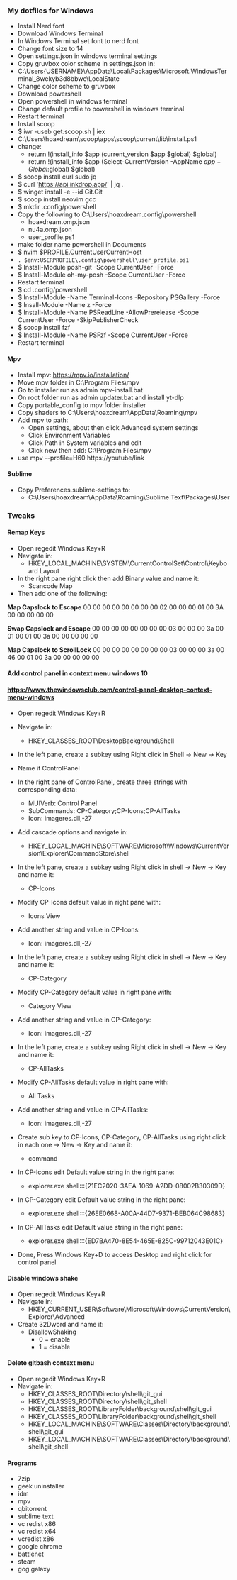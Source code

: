 ### My dotfiles for Windows
- Install Nerd font
- Download Windows Terminal
- In Windows Terminal set font to nerd font
- Change font size to 14
- Open settings.json in windows terminal settings
- Copy gruvbox color scheme in settings.json in:
- C:\Users\{USERNAME}\AppData\Local\Packages\Microsoft.WindowsTerminal_8wekyb3d8bbwe\LocalState
- Change color scheme to gruvbox
- Download powershell
- Open powershell in windows terminal
- Change default profile to powershell in windows terminal
- Restart terminal
- Install scoop
- $ iwr -useb get.scoop.sh | iex
- C:\Users\hoaxdream\scoop\apps\scoop\current\lib\install.ps1
- change:
	- return !(install_info $app (current_version $app $global) $global)
	- return !(install_info $app (Select-CurrentVersion -AppName $app -Global:$global) $global)
- $ scoop install curl sudo jq
- $ curl 'https://api.inkdrop.app/' | jq .
- $ winget install -e --id Git.Git
- $ scoop install neovim gcc
- $ mkdir .config/powershell
- Copy the following to C:\Users\hoaxdream\.config\powershell
	- hoaxdream.omp.json
	- nu4a.omp.json
	- user_profile.ps1
- make folder name powershell in Documents
- $ nvim $PROFILE.CurrentUserCurrentHost
- `. $env:USERPROFILE\.config\powershell\user_profile.ps1`
- $ Install-Module posh-git -Scope CurrentUser -Force
- $ Install-Module oh-my-posh -Scope CurrentUser -Force
- Restart terminal
- $ cd .config/powershell
- $ Install-Module -Name Terminal-Icons -Repository PSGallery -Force
- $ Insall-Module -Name z -Force
- $ Install-Module -Name PSReadLine -AllowPrerelease -Scope CurrentUser -Force -SkipPublisherCheck
- $ scoop install fzf
- $ Install-Module -Name PSFzf -Scope CurrentUser -Force
- Restart terminal

#### Mpv
- Install mpv: https://mpv.io/installation/
- Move mpv folder in C:\Program Files\mpv
- Go to installer run as admin mpv-install.bat
- On root folder run as admin updater.bat and install yt-dlp
- Copy portable_config to mpv folder installer
- Copy shaders to C:\Users\hoaxdream\AppData\Roaming\mpv
- Add mpv to path:
    - Open settings, about then click Advanced system settings
    - Click Environment Variables
    - Click Path in System variables and edit
    - Click new then add: C:\Program Files\mpv
- use mpv --profile=H60 https://youtube/link
#### Sublime
- Copy Preferences.sublime-settings to:
    - C:\Users\hoaxdream\AppData\Roaming\Sublime Text\Packages\User

### Tweaks
#### Remap Keys
- Open regedit Windows Key+R
- Navigate in:
    - HKEY_LOCAL_MACHINE\SYSTEM\CurrentControlSet\Control\Keyboard Layout
- In the right pane right click then add Binary value and name it:
    - Scancode Map
- Then add one of the following:

**Map Capslock to Escape**
00  00  00  00  00  00  00  00
02  00  00  00  01  00  3A  00
00  00  00  00

**Swap Capslock and Escape**
00 00 00 00 00 00 00 00
03 00 00 00 3a 00 01 00
01 00 3a 00 00 00 00 00

**Map Capslock to ScrollLock**
00 00 00 00 00 00 00 00
03 00 00 00 3a 00 46 00
01 00 3a 00 00 00 00 00

#### Add control panel in context menu windows 10
#### https://www.thewindowsclub.com/control-panel-desktop-context-menu-windows
- Open regedit Windows Key+R
- Navigate in:
    - HKEY_CLASSES_ROOT\DesktopBackground\Shell
- In the left pane, create a subkey using Right click in Shell -> New -> Key
- Name it ControlPanel
- In the right pane of ControlPanel, create three strings with corresponding data:
    - MUIVerb: Control Panel
    - SubCommands: CP-Category;CP-Icons;CP-AllTasks
    - Icon:  imageres.dll,-27

- Add cascade options and navigate in:
    - HKEY_LOCAL_MACHINE\SOFTWARE\Microsoft\Windows\CurrentVersion\Explorer\CommandStore\shell

- In the left pane, create a subkey using Right click in shell -> New -> Key and name it:
    - CP-Icons
- Modify CP-Icons default value in right pane with:
    - Icons View
- Add another string and value in CP-Icons:
    - Icon: imageres.dll,-27

- In the left pane, create a subkey using Right click in shell -> New -> Key and name it:
    - CP-Category
- Modify CP-Category default value in right pane with:
    - Category View
- Add another string and value in CP-Category:
    - Icon: imageres.dll,-27

- In the left pane, create a subkey using Right click in shell -> New -> Key and name it:
    - CP-AllTasks
- Modify CP-AllTasks default value in right pane with:
    - All Tasks
- Add another string and value in CP-AllTasks:
    - Icon: imageres.dll,-27

- Create sub key to CP-Icons, CP-Category, CP-AllTasks using right click in each one -> New -> Key and name it:
    - command
- In CP-Icons edit Default value string in the right pane:
    - explorer.exe shell:::{21EC2020-3AEA-1069-A2DD-08002B30309D}
- In CP-Category edit Default value string in the right pane:
    - explorer.exe shell:::{26EE0668-A00A-44D7-9371-BEB064C98683}
- In CP-AllTasks edit Default value string in the right pane:
    - explorer.exe shell:::{ED7BA470-8E54-465E-825C-99712043E01C}
- Done, Press Windows Key+D to access Desktop and right click for control panel

#### Disable windows shake
- Open regedit Windows Key+R
- Navigate in:
    - HKEY_CURRENT_USER\Software\Microsoft\Windows\CurrentVersion\Explorer\Advanced
- Create 32Dword and name it:
    - DisallowShaking
        - 0 = enable
        - 1 = disable

#### Delete gitbash context menu
- Open regedit Windows Key+R
- Navigate in:
    - HKEY_CLASSES_ROOT\Directory\shell\git_gui
    - HKEY_CLASSES_ROOT\Directory\shell\git_shell
    - HKEY_CLASSES_ROOT\LibraryFolder\background\shell\git_gui
    - HKEY_CLASSES_ROOT\LibraryFolder\background\shell\git_shell
    - HKEY_LOCAL_MACHINE\SOFTWARE\Classes\Directory\background\shell\git_gui
    - HKEY_LOCAL_MACHINE\SOFTWARE\Classes\Directory\background\shell\git_shell

#### Programs
- 7zip
- geek uninstaller
- idm
- mpv
- qbitorrent
- sublime text
- vc redist x86
- vc redist x64
- vcredist x86
- google chrome
- battlenet
- steam
- gog galaxy
